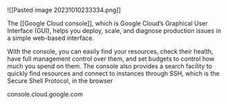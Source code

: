 
![[Pasted image 20231010233334.png]]



The [[Google Cloud console]], which is Google Cloud’s Graphical User Interface (GUI), helps you deploy, scale, and diagnose production issues in a simple web-based interface.

With the console, you can easily find your resources, check their health, have full management control over them, and set budgets to control how much you spend on them.
The console also provides a search facility to quickly find resources and connect to instances through SSH, which is the Secure Shell Protocol, in the browser

console.cloud.google.com
